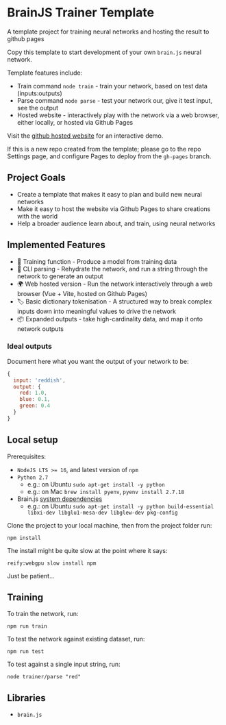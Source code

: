 # BrainJS Trainer Template

A template project for training neural networks and hosting the result to github pages

Copy this template to start development of your own `brain.js` neural network.

Template features include:
- Train command `node train` - train your network, based on test data (inputs:outputs)
- Parse command `node parse` - test your network our, give it test input, see the output
- Hosted website - interactively play with the network via a web browser, either locally, or hosted via Github Pages

Visit the [github hosted website](https://connected-web.github.io/brainjs-trainer-template/) for an interactive demo.

If this is a new repo created from the template; please go to the repo Settings page, and configure Pages to deploy from the `gh-pages` branch.

## Project Goals

- Create a template that makes it easy to plan and build new neural networks
- Make it easy to host the website via Github Pages to share creations with the world
- Help a broader audience learn about, and train, using neural networks

## Implemented Features

- 💽 Training function - Produce a model from training data
- 🧠 CLI parsing - Rehydrate the network, and run a string through the network to generate an output
- 🌍 Web hosted version - Run the network interactively through a web browser (Vue + Vite, hosted on Github Pages)
- 🏷️ Basic dictionary tokenisation - A structured way to break complex inputs down into meaningful values to drive the network
- 📦 Expanded outputs - take high-cardinality data, and map it onto network outputs

### Ideal outputs

Document here what you want the output of your network to be:

```js
{
  input: 'reddish',
  output: {
    red: 1.0,
    blue: 0.1,
    green: 0.4
  }
}
```

## Local setup

Prerequisites:
- `NodeJS LTS >= 16`, and latest version of `npm`
- `Python 2.7`
  - e.g.: on Ubuntu `sudo apt-get install -y python`
  - e.g.: on Mac `brew install pyenv`, `pyenv install 2.7.18`
- Brain.js [system dependencies](https://github.com/BrainJS/brain.js#system-dependencies)
  - e.g.: on Ubuntu `sudo apt-get install -y python build-essential libxi-dev libglu1-mesa-dev libglew-dev pkg-config`

Clone the project to your local machine, then from the project folder run:
```
npm install
```

The install might be quite slow at the point where it says:
```
reify:webgpu slow install npm
```

Just be patient...

## Training

To train the network, run:
```
npm run train
```

To test the network against existing dataset, run:
```
npm run test
```

To test against a single input string, run:
```
node trainer/parse "red"
```

## Libraries

- `brain.js`